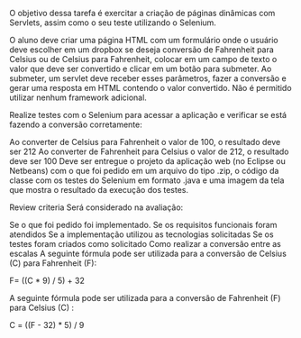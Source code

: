 O objetivo dessa tarefa é exercitar a criação de páginas dinâmicas com Servlets, assim como o seu teste utilizando o Selenium.

O aluno deve criar uma página HTML com um formulário onde o usuário deve escolher em um dropbox se deseja conversão de Fahrenheit para Celsius ou de Celsius para Fahrenheit, colocar em um campo de texto o valor que deve ser convertido e clicar em um botão para submeter. Ao submeter, um servlet deve receber esses parâmetros, fazer a conversão e gerar uma resposta em HTML contendo o valor convertido. Não é permitido utilizar nenhum framework adicional.

Realize testes com o Selenium para acessar a aplicação e verificar se está fazendo a conversão corretamente:

Ao converter de Celsius para Fahrenheit o valor de 100, o resultado deve ser 212
Ao converter de Fahrenheit para Celsius o valor de 212, o resultado deve ser 100
Deve ser entregue o projeto da aplicação web (no Eclipse ou Netbeans) com o que foi pedido em um arquivo do tipo .zip, o código da classe com os testes do Selenium em formato .java e uma imagem da tela que mostra o resultado da execução dos testes.

Review criteria 
Será considerado na avaliação:

Se o que foi pedido foi implementado.
Se os requisitos funcionais foram atendidos
Se a implementação utilizou as tecnologias solicitadas
Se os testes foram criados como solicitado
Como realizar a conversão entre as escalas 
A seguinte fórmula pode ser utilizada para a conversão de Celsius (C) para Fahrenheit (F):

F= ((C * 9) / 5) + 32

A seguinte fórmula pode ser utilizada para a conversão de Fahrenheit (F) para Celsius (C) :

C = ((F - 32) * 5) / 9